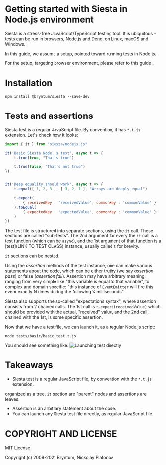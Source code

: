 Getting started with Siesta in Node.js environment
================================================

Siesta is a stress-free JavaScript/TypeScript testing tool. It is ubiquitous - tests can be run in browsers, Node.js and Deno, on Linux, macOS and Windows.

In this guide, we assume a setup, pointed toward running tests in Node.js. 

For the setup, targeting browser environment, please refer to this guide <Getting started with Siesta in browser environment>.

Installation
============

```shell
npm install @bryntum/siesta --save-dev
```

Tests and assertions
====================

Siesta test is a regular JavaScript file. By convention, it has `*.t.js` extension. Let's check how it looks:

```javascript
import { it } from "siesta/nodejs.js"

it('Basic Siesta Node.js test', async t => {
    t.true(true, "That's true")

    t.true(false, "That's not true")
})


it('Deep equality should work', async t => {
    t.equal([ 1, 2, 3 ], [ 3, 2, 1 ], "Arrays are deeply equal")

    t.expect(
        { receivedKey : 'receivedValue', commonKey : 'commonValue' }
    ).toEqual(
        { expectedKey : 'expectedValue', commonKey : 'commonValue' }
    )
})
```

The test file is structured into separate sections, using the `it` call. These sections are called "sub-tests". The 2nd argument for every the `it` call is a test function (which can be `async`), and the 1st argument of that function is a [test](LINK TO TEST CLASS) instance, usually called `t` for brevity.

`it` sections can be nested.

Using the *assertion* methods of the test instance, one can make various statements about the code, which can be either truthy (we say *assertion pass*) or false (*assertion fail*). 
Assertion may have arbitrary meaning, ranging from very simple like "this variable is equal to that variable", to complex and domain specific: "this instance of `EventEmitter` will fire this event exactly N times during the following X milliseconds".

Siesta also supports the so-called "expectations syntax", where assertion consists from 2 chained calls. The 1st call is `t.expect(receivedValue)` which should be provided with the actual, "received" value, and the 2nd call, chained with the 1st, is some specific assertion. 
 
Now that we have a test file, we can launch it, as a regular Node.js script:

```shell
node tests/basic/basic_test.t.js
```

You should see something like:
![Launching test directly](media://getting_started_nodejs/getting_started_nodejs_1.jpg)


Takeaways
=========

* Siesta test is a regular JavaScript file, by convention with the `*.t.js` extension. 
  
organized as a tree, `it` section are "parent" nodes and assertions are leaves. 
* Assertion is an arbitrary statement about the code.
* You can launch any Siesta test file directly, as regular JavaScript file.



COPYRIGHT AND LICENSE
=================

MIT License

Copyright (c) 2009-2021 Bryntum, Nickolay Platonov
